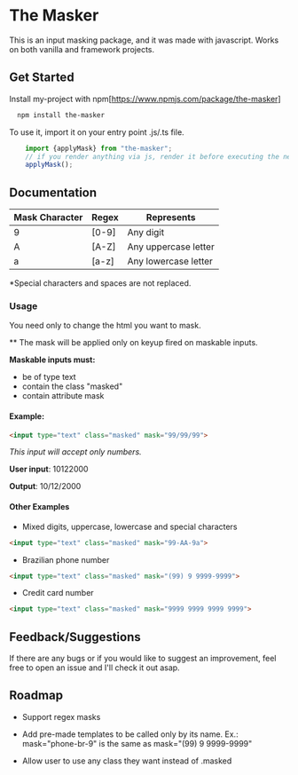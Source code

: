 
# The Masker

This is an input masking package, and it was made with javascript. Works on both vanilla and framework projects.




## Get Started

Install my-project with npm[https://www.npmjs.com/package/the-masker]

```bash
  npm install the-masker
```

To use it, import it on your entry point .js/.ts file.

```js
    import {applyMask} from "the-masker";
    // if you render anything via js, render it before executing the next line
    applyMask();
```


    
## Documentation

| Mask Character | Regex | Represents |
|----------------|-------|------------|
| 9 | [0-9] | Any digit |
| A | [A-Z] | Any uppercase letter |
| a | [a-z] | Any lowercase letter |

*Special characters and spaces are not replaced.


### Usage
You need only to change the html you want to mask.

** The mask will be applied only on keyup fired on maskable inputs.


**Maskable inputs must:**
- be of type text
- contain the class "masked"
- contain attribute mask


#### Example:
```html
<input type="text" class="masked" mask="99/99/99">
```

*This input will accept only numbers.*

**User input**: 10122000

**Output**: 10/12/2000


#### Other Examples
- Mixed digits, uppercase, lowercase and special characters
```html
<input type="text" class="masked" mask="99-AA-9a">
```

- Brazilian phone number
```html
<input type="text" class="masked" mask="(99) 9 9999-9999">
```

- Credit card number
```html
<input type="text" class="masked" mask="9999 9999 9999 9999">
```
## Feedback/Suggestions

If there are any bugs or if you would like to suggest an improvement, feel free to open an issue and I'll check it out asap.
## Roadmap

- Support regex masks

- Add pre-made templates to be called only by its name. 
Ex.: mask="phone-br-9"
is the same as
mask="(99) 9 9999-9999"

- Allow user to use any class they want instead of .masked

